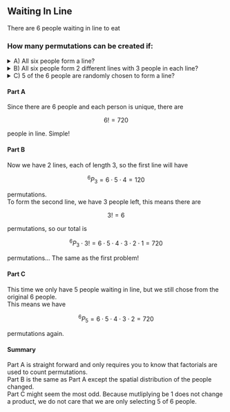 ## Waiting In Line
There are $6$ people waiting in line to eat
### How many permutations can be created if:
<details><summary><bold>A) </bol>All six people form a line?</summary>$$6! = 720$$</details>
<details><summary><bold>B) </bol>All six people form 2 different lines with 3 people in each line?</summary>$$6! = 720$$</details>
<details><summary><bold>C) </bol>5 of the 6 people are randomly chosen to form a line?</summary>$$6! = 720$$</details>

#### Part A
Since there are $6$ people and each person is unique, there are
```math
6! = 720
```
people in line.  Simple!  
  
#### Part B
Now we have $2$ lines, each of length $3$, so the first line will have
```math
{}^{6}P_3 = 6 \cdot 5 \cdot 4 = 120
```
permutations.  
To form the second line, we have $3$ people left, this means there are
```math
3! = 6
```
permutations, so our total is
```math
{}^{6}P_3 \cdot 3! = 6 \cdot 5 \cdot 4 \cdot 3 \cdot 2 \cdot 1 = 720
```
permutations... The same as the first problem!
#### Part C
This time we only have $5$ people waiting in line, but we still chose from the original $6$ people.  
This means we have
```math
{}^{6}P_5 = 6 \cdot 5 \cdot 4 \cdot 3 \cdot 2 = 720
```
permutations again.  
  

#### Summary
Part A is straight forward and only requires you to know that factorials are used to count permutations.  
Part B is the same as Part A except the spatial distribution of the people changed.  
Part C might seem the most odd.  Because mutliplying be $1$ does not change a product, we do not care that we are only selecting $5$ of $6$ people.  